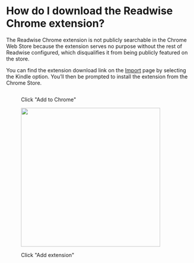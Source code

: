 # How do I download the Readwise Chrome extension?

The Readwise Chrome extension is not publicly searchable in the Chrome Web Store because the extension serves no purpose without the rest of Readwise configured, which disqualifies it from being publicly featured on the store.&#x20;

You can find the extension download link on the [Import](https://readwise.io/welcome/sync) page by selecting the Kindle option. You’ll then be prompted to install the extension from the Chrome Store.

<figure><img src="https://d33v4339jhl8k0.cloudfront.net/docs/assets/5eb8cc86042863474d1a75fd/images/60b54db1c1410a601d9aeb2a/file-bz8XQkqiBO.png" alt=""><figcaption><p>Click "Add to Chrome"</p></figcaption></figure>

<figure><img src="https://d33v4339jhl8k0.cloudfront.net/docs/assets/5eb8cc86042863474d1a75fd/images/60b54db8afcffb241935feb9/file-QeMBOkF35Y.png" alt="" width="375"><figcaption><p>Click "Add extension"</p></figcaption></figure>
